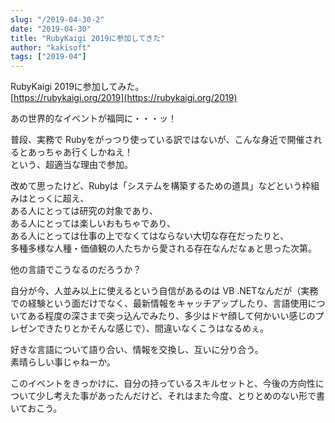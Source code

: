 ```yaml
---
slug: "/2019-04-30-2"
date: "2019-04-30"
title: "RubyKaigi 2019に参加してきた"
author: "kakisoft"
tags: ["2019-04"]
---
```

RubyKaigi 2019に参加してみた。  
[https://rubykaigi.org/2019](https://rubykaigi.org/2019)  

あの世界的なイベントが福岡に・・・ッ！  

普段、実務で Rubyをがっつり使っている訳ではないが、こんな身近で開催されるとあっちゃあ行くしかねえ！  
という、超適当な理由で参加。  

改めて思ったけど、Rubyは「システムを構築するための道具」などという枠組みはとっくに超え、  
ある人にとっては研究の対象であり、  
ある人にとっては楽しいおもちゃであり、  
ある人にとっては仕事の上でなくてはならない大切な存在だったりと、  
多種多様な人種・価値観の人たちから愛される存在なんだなぁと思った次第。  

他の言語でこうなるのだろうか？  

自分が今、人並み以上に使えるという自信があるのは VB .NETなんだが（実務での経験という面だけでなく、最新情報をキャッチアップしたり、言語使用についてある程度の深さまで突っ込んでみたり、多少はドヤ顔して何かいい感じのプレゼンできたりとかそんな感じで）、間違いなくこうはなるめぇ。  

好きな言語について語り合い、情報を交換し、互いに分り合う。  
素晴らしい事じゃねーか。  

このイベントをきっかけに、自分の持っているスキルセットと、今後の方向性について少し考えた事があったんだけど、それはまた今度、とりとめのない形で書いておこう。  
